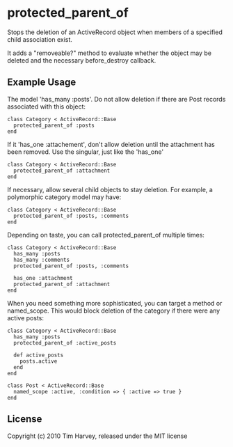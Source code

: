 protected_parent_of
==============

Stops the deletion of an ActiveRecord object when members of a specified child association exist.

It adds a "removeable?" method to evaluate whether the object may be deleted and the necessary before_destroy callback.

Example Usage
-------------

The model 'has_many :posts'. Do not allow deletion if there are Post records associated with this object:
    
    class Category < ActiveRecord::Base
      protected_parent_of :posts
    end
    
If it 'has_one :attachement', don't allow deletion until the attachment has been removed. Use the singular, just like the 'has_one'
    
    class Category < ActiveRecord::Base
      protected_parent_of :attachment
    end
    
If necessary, allow several child objects to stay deletion. For example, a polymorphic category model may have:
    
    class Category < ActiveRecord::Base
      protected_parent_of :posts, :comments
    end
    
Depending on taste, you can call protected_parent_of multiple times:
    
    class Category < ActiveRecord::Base
      has_many :posts
      has_many :comments
      protected_parent_of :posts, :comments
      
      has_one :attachment
      protected_parent_of :attachment
    end
    
When you need something more sophisticated, you can target a method or named_scope. This would block deletion of the category if there were any active posts:

    class Category < ActiveRecord::Base
      has_many :posts
      protected_parent_of :active_posts
      
      def active_posts
        posts.active
      end
    end
    
    class Post < ActiveRecord::Base
      named_scope :active, :condition => { :active => true }
    end
    
License
-------
Copyright (c) 2010 Tim Harvey, released under the MIT license
